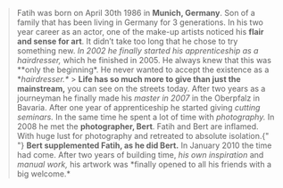 > Fatih was born on April 30th 1986 in **Munich, Germany**.
> Son of a family that has been living in Germany for 3 generations.
> In his two year career as an actor, one of the make-up
> artists noticed his **flair and sense for art**. It
> didn’t take too long that he chose to try something new.
> _In 2002 he finally started his apprenticeship as a hairdresser,_
> which he finished in 2005.
> He always knew that this was **only the beginning\*.
> He never wanted to accept the existence as a **hairdresser.\** > **Life has so much more to give than just the mainstream,**
> you can see on the streets today.
> After two years as a journeyman he finally made his
> *master in 2007* in the Oberpfalz in Bavaria.
> After one year of apprenticeship he started giving
> *cutting seminars.* In the same time he spent
> a lot of time with *photography.*
> In 2008 he met the **photographer, Bert**. Fatih
> and Bert are inflamed. With huge lust for photography
> and retreated to absolute isolation.{" "}
> **Bert supplemented Fatih, as he did Bert.**
> In January 2010 the time had come. After two years of
> building time, *his own inspiration* and
> *manual work,* his artwork was
> *finally opened to all his friends with a big welcome.\*
